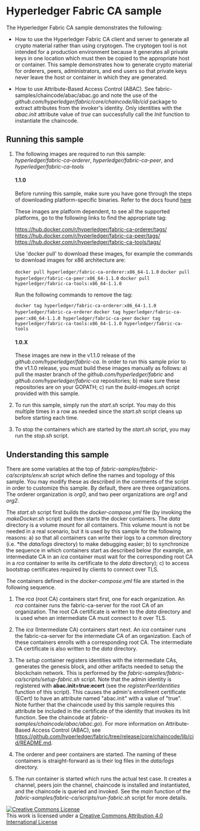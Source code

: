 # Hyperledger Fabric CA sample

The Hyperledger Fabric CA sample demonstrates the following:

* How to use the Hyperledger Fabric CA client and server to generate all crypto
  material rather than using cryptogen.  The cryptogen tool is not intended for
  a production environment because it generates all private keys in one location
  which must then be copied to the appropriate host or container. This sample demonstrates
  how to generate crypto material for orderers, peers, administrators, and end
  users so that private keys never leave the host or container in which they are generated.

* How to use Attribute-Based Access Control (ABAC). See fabric-samples/chaincode/abac/abac.go and
  note the use of the *github.com/hyperledger/fabric/core/chaincode/lib/cid* package to extract
  attributes from the invoker's identity.  Only identities with the *abac.init* attribute value of
  *true* can successfully call the *Init* function to instantiate the chaincode.

## Running this sample

1. The following images are required to run this sample:
*hyperledger/fabric-ca-orderer*, *hyperledger/fabric-ca-peer*, and *hyperledger/fabric-ca-tools*

    #### 1.1.0
    Before running this sample, make sure you have gone through the steps of downloading
    platform-specific binaries. Refer to the docs found [here](https://hyperledger-fabric.readthedocs.io/en/v1.1.0-release/samples.html#download-platform-specific-binaries)

    These images are platform dependent, to see all the supported platforms, go to the following links
    to find the appropriate tag:

    https://hub.docker.com/r/hyperledger/fabric-ca-orderer/tags/
    https://hub.docker.com/r/hyperledger/fabric-ca-peer/tags/
    https://hub.docker.com/r/hyperledger/fabric-ca-tools/tags/

    Use 'docker pull' to download these images, for example the commands to download images for x86 architecture are:

    `docker pull hyperledger/fabric-ca-orderer:x86_64-1.1.0`
    `docker pull hyperledger/fabric-ca-peer:x86_64-1.1.0`
    `docker pull hyperledger/fabric-ca-tools:x86_64-1.1.0`

    Run the following commands to remove the tag:

    `docker tag hyperledger/fabric-ca-orderer:x86_64-1.1.0 hyperledger/fabric-ca-orderer`
    `docker tag hyperledger/fabric-ca-peer:x86_64-1.1.0 hyperledger/fabric-ca-peer`
    `docker tag hyperledger/fabric-ca-tools:x86_64-1.1.0 hyperledger/fabric-ca-tools`

    #### 1.0.X
    These images are new in the v1.1.0 release of the *github.com/hyperledger/fabric-ca*.
    In order to run this sample prior to the v1.1.0 release, you must build these
    images manually as follows:
    a) pull the master branch of the *github.com/hyperledger/fabric* and
       *github.com/hyperledger/fabric-ca* repositories;
    b) make sure these repositories are on your GOPATH;
    c) run the *build-images.sh* script provided with this sample.

2. To run this sample, simply run the *start.sh* script.  You may do this multiple times in a row as needed
since the *start.sh* script cleans up before starting each time.

3. To stop the containers which are started by the *start.sh* script, you may run the *stop.sh* script.

## Understanding this sample

There are some variables at the top of *fabric-samples/fabric-ca/scripts/env.sh* script which
define the names and topology of this sample.  You may modify these as described in the comments
of the script in order to customize this sample.  By default, there are three organizations.
The orderer organization is *org0*, and two peer organizations are *org1* and *org2*.

The *start.sh* script first builds the *docker-compose.yml* file (by invoking the
*makeDocker.sh* script) and then starts the docker containers.
The *data* directory is a volume mount for all containers.
This volume mount is not be needed in a real scenario, but it is used by this sample
for the following reasons:
  a) so that all containers can write their logs to a common directory
     (i.e. *the *data/logs* directory) to make debugging easier;
  b) to synchronize the sequence in which containers start as described below
     (for example, an intermediate CA in an *ica* container must wait for the
      corresponding root CA in a *rca* container to write its certificate to
      the *data* directory);
  c) to access bootstrap certificates required by clients to connect over TLS.

The containers defined in the *docker-compose.yml* file are started in the
following sequence.

1. The *rca* (root CA) containers start first, one for each organization.
An *rca* container runs the fabric-ca-server for the root CA of an
organization. The root CA certificate is written to the *data* directory
and is used when an intermediate CA must connect to it over TLS.

2. The *ica* (Intermediate CA) containers start next.  An *ica* container
runs the fabric-ca-server for the intermediate CA of an organization.
Each of these containers enrolls with a corresponding root CA.
The intermediate CA certificate is also written to the *data* directory.

3. The *setup* container registers identities with the intermediate CAs,
generates the genesis block, and other artifacts needed to setup the
blockchain network.  This is performed by the
*fabric-samples/fabric-ca/scripts/setup-fabric.sh* script.  Note that the
admin identity is registered with **abac.init=true:ecert**
(see the *registerPeerIdentities* function of this script).  This causes
the admin's enrollment certificate (ECert) to have an attribute named "abac.init"
with a value of "true".  Note further that the chaincode used by this sample
requires this attribute be included in the certificate of the identity that
invokes its Init function.  See the chaincode at *fabric-samples/chaincode/abac/abac.go*).
For more information on Attribute-Based Access Control (ABAC), see
https://github.com/hyperledger/fabric/tree/release/core/chaincode/lib/cid/README.md.

4. The orderer and peer containers are started.  The naming of these containers
is straight-forward as is their log files in the *data/logs* directory.

5. The *run* container is started which runs the actual test case.  It creates
a channel, peers join the channel, chaincode is installed and instantiated,
and the chaincode is queried and invoked.  See the *main* function of the
*fabric-samples/fabric-ca/scripts/run-fabric.sh* script for more details.

<a rel="license" href="http://creativecommons.org/licenses/by/4.0/"><img alt="Creative Commons License" style="border-width:0" src="https://i.creativecommons.org/l/by/4.0/88x31.png" /></a><br />This work is licensed under a <a rel="license" href="http://creativecommons.org/licenses/by/4.0/">Creative Commons Attribution 4.0 International License</a>
